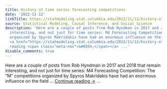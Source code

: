 ```yaml
---
title: History of time series forecasting competitions
date: '2022-11-12'
linkTitle: https://statmodeling.stat.columbia.edu/2022/11/12/history-of-time-series-forecasting-competitions/
source: Statistical Modeling, Causal Inference, and Social Science
description: 'Here are a couple of posts from Rob Hyndman in 2017 and 2018 that remain
  interesting, and not just for time series: M4 Forecasting Competition: The “M” competitions
  organized by Spyros Makridakis have had an enormous influence on the field &#8230;
  <a href="https://statmodeling.stat.columbia.edu/2022/11/12/history-of-time-series-forecasting-competitions/">Continue
  reading <span class="meta-nav">&#8594;</span></a> ...'
disable_comments: true
---
```

Here are a couple of posts from Rob Hyndman in 2017 and 2018 that remain interesting, and not just for time series: M4 Forecasting Competition: The “M” competitions organized by Spyros Makridakis have had an enormous influence on the field &#8230; <a href="https://statmodeling.stat.columbia.edu/2022/11/12/history-of-time-series-forecasting-competitions/">Continue reading <span class="meta-nav">&#8594;</span></a> ...